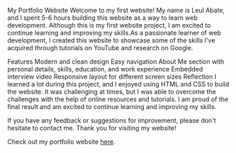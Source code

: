 My Portfolio Website
Welcome to my first website! My name is Leul Abate, and I spent 5-6 hours building this website as a way to learn web development. Although this is my first website project, I am excited to continue learning and improving my skills.As a passionate learner of web development, I created this website to showcase some of the skills I've acquired through tutorials on YouTube and research on Google.

Features
Modern and clean design
Easy navigation
About Me section with personal details, skills, education, and work experience
Embedded interview video
Responsive layout for different screen sizes
Reflection
I learned a lot during this project, and I enjoyed using HTML and CSS to build the website. It was challenging at times, but I was able to overcome the challenges with the help of online resources and tutorials. I am proud of the final result and am excited to continue learning and improving my skills.

If you have any feedback or suggestions for improvement, please don't hesitate to contact me. Thank you for visiting my website!

Check out my portfolio website [here](http://127.0.0.1:5500/web.html).
